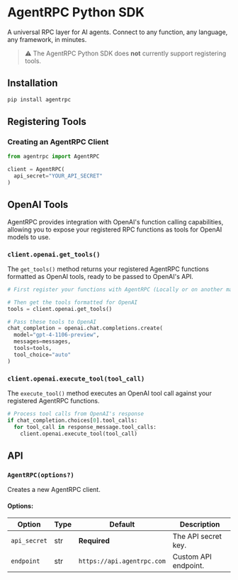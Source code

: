 # AgentRPC Python SDK

A universal RPC layer for AI agents. Connect to any function, any language, any framework, in minutes.

> ⚠️ The AgentRPC Python SDK does **not** currently support registering tools.

## Installation

```sh
pip install agentrpc
```

## Registering Tools

### Creating an AgentRPC Client

```python
from agentrpc import AgentRPC

client = AgentRPC(
  api_secret="YOUR_API_SECRET"
)
```


## OpenAI Tools

AgentRPC provides integration with OpenAI's function calling capabilities, allowing you to expose your registered RPC functions as tools for OpenAI models to use.

### `client.openai.get_tools()`

The `get_tools()` method returns your registered AgentRPC functions formatted as OpenAI tools, ready to be passed to OpenAI's API.

```python
# First register your functions with AgentRPC (Locally or on another machine)

# Then get the tools formatted for OpenAI
tools = client.openai.get_tools()

# Pass these tools to OpenAI
chat_completion = openai.chat.completions.create(
  model="gpt-4-1106-preview",
  messages=messages,
  tools=tools,
  tool_choice="auto"
)
```

### `client.openai.execute_tool(tool_call)`

The `execute_tool()` method executes an OpenAI tool call against your registered AgentRPC functions.

```python
# Process tool calls from OpenAI's response
if chat_completion.choices[0].tool_calls:
  for tool_call in response_message.tool_calls:
    client.openai.execute_tool(tool_call)
```

## API

### `AgentRPC(options?)`

Creates a new AgentRPC client.

#### Options:

| Option       | Type   | Default                    | Description          |
| ------------ | ------ | -------------------------- | -------------------- |
| `api_secret` | str    | **Required**               | The API secret key.  |
| `endpoint`   | str    | `https://api.agentrpc.com` | Custom API endpoint. |
